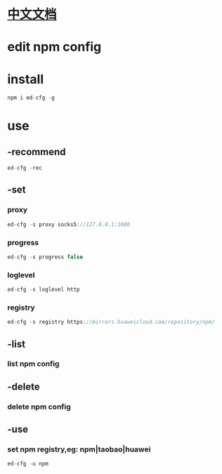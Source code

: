 # [中文文档](./README_CN.md)

# edit npm config 

# install

```javascript
npm i ed-cfg -g
```
# use

## -recommend

```javascript
ed-cfg -rec
```

## -set

### proxy
```javascript
ed-cfg -s proxy socks5://127.0.0.1:1080
```

### progress
```javascript
ed-cfg -s progress false
```

### loglevel
```javascript
ed-cfg -s loglevel http
```

### registry
```javascript
ed-cfg -s registry https://mirrors.huaweicloud.com/repository/npm/
```

## -list

### list npm config

## -delete

### delete npm config

## -use

### set npm registry,eg: npm|taobao|huawei

```javascript
ed-cfg -u npm
```
